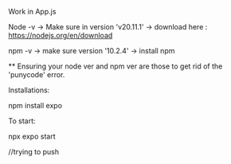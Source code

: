 Work in App.js

Node -v
-> Make sure in version 'v20.11.1'
-> download here : https://nodejs.org/en/download

npm -v
-> make sure version '10.2.4'
-> install npm

\*\* Ensuring your node ver and npm ver are those to get rid of the 'punycode' error.

Installations:

npm install expo

To start:

npx expo start


//trying to push
